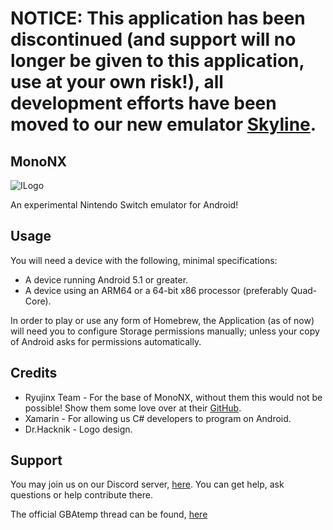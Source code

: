 # NOTICE: This application has been discontinued (and support will no longer be given to this application, use at your own risk!), all development efforts have been moved to our new emulator [Skyline](https://github.com/skyline-emu/skyline).

## MonoNX
![ILogo](Common/Images/MonoNXRound128.png)

An experimental Nintendo Switch emulator for Android!

## Usage

You will need a device with the following, minimal specifications: 
* A device running Android 5.1 or greater.
* A device using an ARM64 or a 64-bit x86 processor (preferably Quad-Core).

In order to play or use any form of Homebrew, the Application (as of now) will need you to configure Storage permissions manually; unless your copy of Android asks for permissions automatically.

## Credits
* Ryujinx Team - For the base of MonoNX, without them this would not be possible! Show them some love over at their [GitHub](https://github.com/Ryujinx/Ryujinx).
* Xamarin - For allowing us C# developers to program on Android.
* Dr.Hacknik - Logo design.

## Support 
You may join us on our Discord server, [here](https://discord.gg/XnbXNQM). You can get help, ask questions or help contribute there.

The official GBAtemp thread can be found, [here](https://gbatemp.net/threads/mononx-an-experimental-nintendo-switch-emulator-for-android.531427/)

